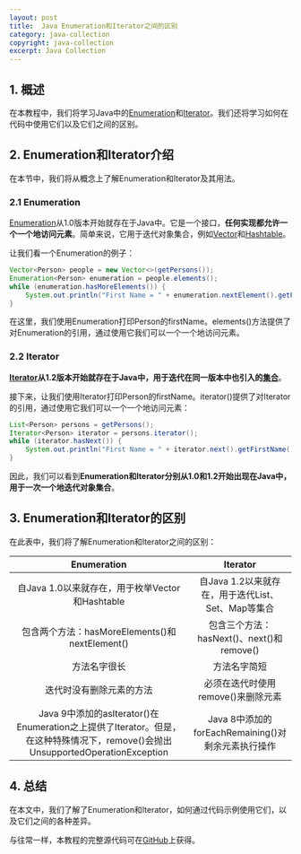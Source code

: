 ```yaml
---
layout: post
title:  Java Enumeration和Iterator之间的区别
category: java-collection
copyright: java-collection
excerpt: Java Collection
---
```


## 1. 概述

在本教程中，我们将学习Java中的[Enumeration](https://docs.oracle.com/en/java/javase/11/docs/api/java.base/java/util/Enumeration.html)和[Iterator](https://www.baeldung.com/java-iterator)。我们还将学习如何在代码中使用它们以及它们之间的区别。

## 2. Enumeration和Iterator介绍

在本节中，我们将从概念上了解Enumeration和Iterator及其用法。

### 2.1 Enumeration

[Enumeration](https://docs.oracle.com/en/java/javase/11/docs/api/java.base/java/util/Enumeration.html)从1.0版本开始就存在于Java中。它是一个接口，**任何实现都允许一个一个地访问元素**。简单来说，它用于迭代对象集合，例如[Vector](https://docs.oracle.com/en/java/javase/11/docs/api/java.base/java/util/Vector.html)和[Hashtable](https://www.baeldung.com/java-hash-table)。

让我们看一个Enumeration的例子：

```java
Vector<Person> people = new Vector<>(getPersons());
Enumeration<Person> enumeration = people.elements();
while (enumeration.hasMoreElements()) {
    System.out.println("First Name = " + enumeration.nextElement().getFirstName());
}
```

在这里，我们使用Enumeration打印Person的firstName。elements()方法提供了对Enumeration的引用，通过使用它我们可以一个一个地访问元素。

### 2.2 Iterator

**[Iterator](https://docs.oracle.com/en/java/javase/11/docs/api/java.base/java/util/Iterator.html)从1.2版本开始就存在于Java中，用于迭代在同一版本中也引入的[集合](https://www.baeldung.com/java-collections)**。

接下来，让我们使用Iterator打印Person的firstName。iterator()提供了对Iterator的引用，通过使用它我们可以一个一个地访问元素：

```java
List<Person> persons = getPersons();
Iterator<Person> iterator = persons.iterator();
while (iterator.hasNext()) {
    System.out.println("First Name = " + iterator.next().getFirstName());
}
```

因此，我们可以看到**Enumeration和Iterator分别从1.0和1.2开始出现在Java中，用于一次一个地迭代对象集合**。

## 3. Enumeration和Iterator的区别

在此表中，我们将了解Enumeration和Iterator之间的区别：

|                                             Enumeration                                              |               Iterator                |
|:----------------------------------------------------------------------------------------------------:|:-------------------------------------:|
|                                 自Java 1.0以来就存在，用于枚举Vector和Hashtable                                  |  自Java 1.2以来就存在，用于迭代List、Set、Map等集合   |
|                                包含两个方法：hasMoreElements()和nextElement()                                |   包含三个方法：hasNext()、next()和remove()    |
|                                                方法名字很长                                                |                方法名字简短                 |
|                                             迭代时没有删除元素的方法                                             |         必须在迭代时使用remove()来删除元素         |
| Java 9中添加的asIterator()在Enumeration之上提供了Iterator。但是，在这种特殊情况下，remove()会抛出UnsupportedOperationException | Java 8中添加的forEachRemaining()对剩余元素执行操作 |

## 4. 总结

在本文中，我们了解了Enumeration和Iterator，如何通过代码示例使用它们，以及它们之间的各种差异。

与往常一样，本教程的完整源代码可在[GitHub](https://github.com/tuyucheng7/taketoday-tutorial4j/tree/master/java-core-modules/java-collections-4)上获得。